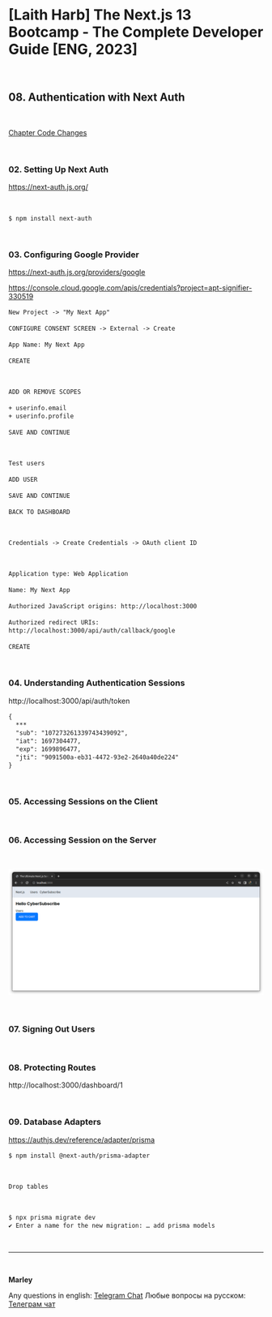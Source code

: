 # [Laith Harb] The Next.js 13 Bootcamp - The Complete Developer Guide [ENG, 2023]

<br/>

## 08. Authentication with Next Auth

<br/>

[Chapter Code Changes](https://github.com/webmakaka/Mastering-Next.js-13-with-TypeScript/pull/4)

<br/>

### 02. Setting Up Next Auth

https://next-auth.js.org/

<br/>

```
$ npm install next-auth
```

<br/>

### 03. Configuring Google Provider

https://next-auth.js.org/providers/google

https://console.cloud.google.com/apis/credentials?project=apt-signifier-330519

```
New Project -> "My Next App"

CONFIGURE CONSENT SCREEN -> External -> Create

App Name: My Next App

CREATE
```

<br/>

```
ADD OR REMOVE SCOPES

+ userinfo.email
+ userinfo.profile

SAVE AND CONTINUE
```

<br/>

```
Test users

ADD USER

SAVE AND CONTINUE

BACK TO DASHBOARD
```

<br/>

```
Credentials -> Create Credentials -> OAuth client ID
```

<br/>

```
Application type: Web Application

Name: My Next App

Authorized JavaScript origins: http://localhost:3000

Authorized redirect URIs: http://localhost:3000/api/auth/callback/google

CREATE
```

<br/>

### 04. Understanding Authentication Sessions

http://localhost:3000/api/auth/token

```
{
  ***
  "sub": "107273261339743439092",
  "iat": 1697304477,
  "exp": 1699896477,
  "jti": "9091500a-eb31-4472-93e2-2640a40de224"
}
```

<br/>

### 05. Accessing Sessions on the Client

<br/>

### 06. Accessing Session on the Server

<br/>

![Application](/img/pic-ch08-img01.png?raw=true)

<br/>

### 07. Signing Out Users

<br/>

### 08. Protecting Routes

http://localhost:3000/dashboard/1

<br/>

### 09. Database Adapters

https://authjs.dev/reference/adapter/prisma

```
$ npm install @next-auth/prisma-adapter
```

<br/>

```
Drop tables
```

<br/>

```
$ npx prisma migrate dev
✔ Enter a name for the new migration: … add prisma models
```

<br/>

---

<br/>

**Marley**

Any questions in english: <a href="https://jsdev.org/chat/">Telegram Chat</a>
Любые вопросы на русском: <a href="https://jsdev.ru/chat/">Телеграм чат</a>

```

```
